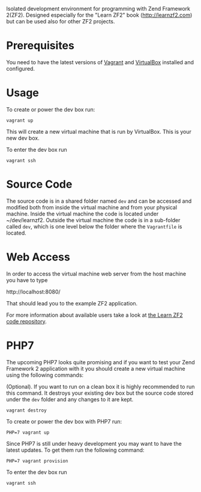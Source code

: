 Isolated development environment for programming with Zend Framework 2(ZF2).
Designed especially for the "Learn ZF2" book (http://learnzf2.com) but can be used also for other ZF2 projects.

Prerequisites
=============
You need to have the latest versions of [Vagrant](https://www.vagrantup.com/downloads.html) and [VirtualBox](https://www.virtualbox.org/wiki/Downloads) installed and configured.

Usage
====
To create or power the dev box run:

`vagrant up`

This will create a new virtual machine that is run by VirtualBox. This is your new dev box.

To enter the dev box run

`vagrant ssh`

Source Code
===========
The source code is in a shared folder named `dev` and can be accessed and modified both from inside the virtual machine and from your physical machine.
Inside the virtual machine the code is located under ~/dev/learnzf2. Outside the virtual machine the code is in a sub-folder called `dev`, which is one level below the folder where the `Vagrantfile` is located. 

Web Access
==========
In order to access the virtual machine web server from the host machine you have to type

http://localhost:8080/

That should lead you to the example ZF2 application.

For more information about available users take a look at [the Learn ZF2 code repository](https://github.com/slaff/learnzf2#application-users).


PHP7
====
The upcoming PHP7 looks quite promising and if you want to test your Zend Framework 2 application with it you should create a new virtual machine using the following commands:

(Optional). If you want to run on a clean box it is highly recommended to run this command. 
It destroys your existing dev box but the source code stored under the `dev` folder and any changes to it are kept.

`vagrant destroy`

To create or power the dev box with PHP7 run:

`PHP=7 vagrant up`

Since PHP7 is still under heavy development you may want to have the latest updates.
To get them run the following command:

`PHP=7 vagrant provision`

To enter the dev box run

`vagrant ssh`
